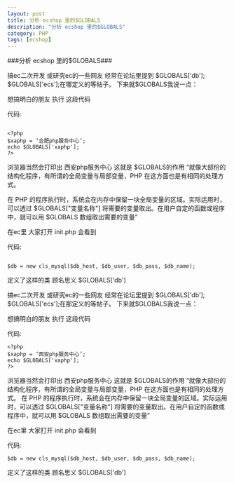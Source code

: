 ```yaml
---
layout: post
title: 分析 ecshop 里的$GLOBALS
description: "分析 ecshop 里的$GLOBALS"
category: PHP
tags: [ecshop]
---
```

###分析 ecshop 里的$GLOBALS###
<p>搞ec二次开发 或研究ec的一些网友 经常在论坛里提到 $GLOBALS['db']; $GLOBALS['ecs'];在哪定义的等帖子。 下来就$GLOBALS我说一点：</p>
<p>想搞明白的朋友 执行 这段代码</p>
代码:
<pre><code>
&lt;?php
$xaphp = ‘合肥php服务中心’;
echo $GLOBALS['xaphp'];
?&gt;
</code></pre>
<p>浏览器当然会打印出  西安php服务中心  这就是 $GLOBALS的作用  “就像大部份的结构化程序，有所谓的全局变量与局部变量，PHP  在这方面也是有相同的处理方式。</p>

<p>在  PHP  的程序执行时，系统会在内存中保留一块全局变量的区域。实际运用时，可以透过  $GLOBALS["变量名称"]  将需要的变量取出。在用户自定的函数或程序中，就可以用  $GLOBALS  数组取出需要的变量”</p>
<p>在ec里 大家打开 init.php 会看到</p>
代码:
<pre><code>
$db = new cls_mysql($db_host, $db_user, $db_pass, $db_name);
</code></pre>
<p>定义了这样的类  顾名思义 $GLOBALS['db']</p>
<p>搞ec二次开发 或研究ec的一些网友 经常在论坛里提到 $GLOBALS['db']; $GLOBALS['ecs'];在那定义的等帖子。 下来就$GLOBALS我说一点：</p>
<p>想搞明白的朋友 执行 这段代码</p>
代码:
<pre><code>&lt;?php
$xaphp = ‘西安php服务中心’;
echo $GLOBALS['xaphp'];
?&gt;
</code></pre>
<p>浏览器当然会打印出  西安php服务中心  这就是 $GLOBALS的作用  “就像大部份的结构化程序，有所谓的全局变量与局部变量，PHP  在这方面也是有相同的处理方式。  在  PHP  的程序执行时，系统会在内存中保留一块全局变量的区域。实际运用时，可以透过  $GLOBALS["变量名称"]  将需要的变量取出。在用户自定的函数或程序中，就可以用  $GLOBALS  数组取出需要的变量”</p>
<p>在ec里 大家打开 init.php 会看到</p>
代码:
<pre><code>$db = new cls_mysql($db_host, $db_user, $db_pass, $db_name);</code></pre>
<p>定义了这样的类  顾名思义 $GLOBALS['db']</p>

